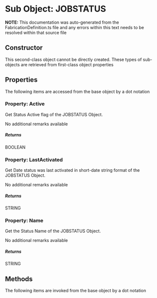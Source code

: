 # Sub Object: JOBSTATUS
**NOTE:** This documentation was auto-generated from the FabricationDefinition.ts file and any errors within this text needs to be resolved within that source file
## Constructor
This second-class object cannot be directly created. These types of sub-objects are retrieved from first-class object properties
## Properties
The following items are accessed from the base object by a dot notation
### Property: Active
Get Status Active flag of the JOBSTATUS Object.

No additional remarks available
##### Returns
BOOLEAN
### Property: LastActivated
Get Date status was last activated in short-date string format of the JOBSTATUS Object.

No additional remarks available
##### Returns
STRING
### Property: Name
Get the Status Name of the JOBSTATUS Object.

No additional remarks available
##### Returns
STRING
## Methods
The following items are invoked from the base object by a dot notation

